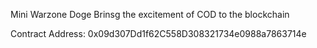 Mini Warzone Doge Brinsg the excitement of COD to the blockchain

Contract Address: 0x09d307Dd1f62C558D308321734e0988a7863714e

<!--
**MiniWarzoneDoge/MiniWarzoneDoge** is a ✨ _special_ ✨ repository because its `README.md` (this file) appears on your GitHub profile.

Here are some ideas to get you started:

- 🔭 I’m currently working on ...
- 🌱 I’m currently learning ...
- 👯 I’m looking to collaborate on ...
- 🤔 I’m looking for help with ...
- 💬 Ask me about ...
- 📫 How to reach me: ...
- 😄 Pronouns: ...
- ⚡ Fun fact: ...
-->
